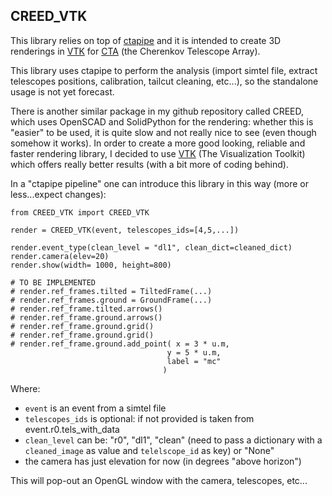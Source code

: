 CREED_VTK
---------
This library relies on top of [ctapipe](https://github.com/cta-observatory/ctapipe) and it is intended to create 3D renderings 
in [VTK](https://www.vtk.org) for [CTA](www.cta-observatory.org) (the Cherenkov Telescope Array).

This library uses ctapipe to perform the analysis (import simtel file, extract telescopes positions, calibration, tailcut cleaning, etc...), so the standalone usage is not yet forecast. 

There is another similar package in my github repository called CREED, which uses OpenSCAD and SolidPython for the rendering: whether this is "easier" to be used, it is quite slow and not really nice to see (even though somehow it works). In order to create a more good looking, reliable and faster rendering library, I decided to use [VTK](https://www.vtk.org) (The Visualization Toolkit) which offers really better results (with a bit more of coding behind).

In a "ctapipe pipeline" one can introduce this library in this way (more or less...expect changes):

    from CREED_VTK import CREED_VTK

    render = CREED_VTK(event, telescopes_ids=[4,5,...])

    render.event_type(clean_level = "dl1", clean_dict=cleaned_dict)
    render.camera(elev=20)
    render.show(width= 1000, height=800)

    # TO BE IMPLEMENTED
    # render.ref_frames.tilted = TiltedFrame(...)
    # render.ref_frames.ground = GroundFrame(...)
    # render.ref_frame.tilted.arrows()
    # render.ref_frame.ground.arrows()
    # render.ref_frame.ground.grid()
    # render.ref_frame.ground.grid()
    # render.ref_frame.ground.add_point( x = 3 * u.m, 
                                       y = 5 * u.m,
                                       label = "mc"
                                      )
Where:
- `event` is an event from a simtel file
- `telescopes_ids` is optional: if not provided is taken from event.r0.tels_with_data
- `clean_level` can be: "r0", "dl1", "clean" (need to pass a dictionary with a `cleaned_image` as value and `telelscope_id` as key) or "None"
- the camera has just elevation for now (in degrees "above horizon")

This will pop-out an OpenGL window with the camera, telescopes, etc... 
